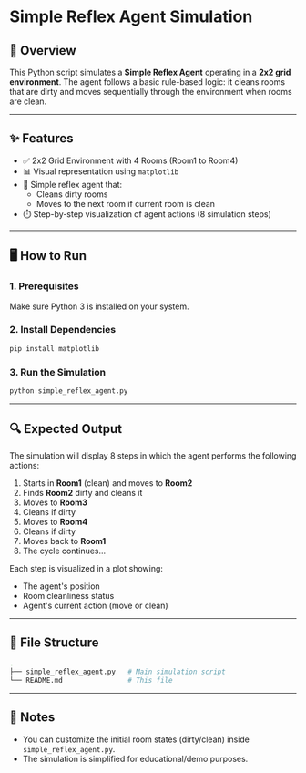 # Simple Reflex Agent Simulation

## 🧠 Overview
This Python script simulates a **Simple Reflex Agent** operating in a **2x2 grid environment**. The agent follows a basic rule-based logic: it cleans rooms that are dirty and moves sequentially through the environment when rooms are clean.

---

## ✨ Features

- ✅ 2x2 Grid Environment with 4 Rooms (Room1 to Room4)
- 📊 Visual representation using `matplotlib`
- 🧽 Simple reflex agent that:
  - Cleans dirty rooms
  - Moves to the next room if current room is clean
- ⏱️ Step-by-step visualization of agent actions (8 simulation steps)

---

## 🖥️ How to Run

### 1. Prerequisites
Make sure Python 3 is installed on your system.

### 2. Install Dependencies

```bash
pip install matplotlib
```

### 3. Run the Simulation

```bash
python simple_reflex_agent.py
```

---

## 🔍 Expected Output

The simulation will display 8 steps in which the agent performs the following actions:

1. Starts in **Room1** (clean) and moves to **Room2**
2. Finds **Room2** dirty and cleans it
3. Moves to **Room3**
4. Cleans if dirty
5. Moves to **Room4**
6. Cleans if dirty
7. Moves back to **Room1**
8. The cycle continues...

Each step is visualized in a plot showing:

- The agent's position  
- Room cleanliness status  
- Agent's current action (move or clean)

---

## 📂 File Structure

```bash
.
├── simple_reflex_agent.py   # Main simulation script
└── README.md                # This file
```

---

## 📌 Notes

- You can customize the initial room states (dirty/clean) inside `simple_reflex_agent.py`.
- The simulation is simplified for educational/demo purposes.
